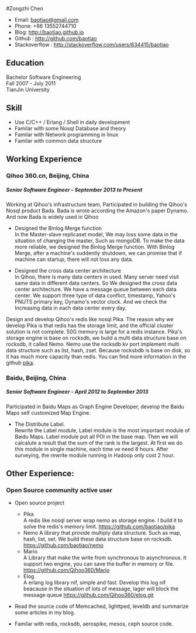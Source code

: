 #Zongzhi Chen

* Email: <baotiao@gmail.com>
* Phone: +86 13552744710 
* Blog: <http://baotiao.github.io>
* Github : <http://github.com/baotiao>
* Stackoverflow : <http://stackoverflow.com/users/634415/baotiao>

## Education
Bachelor Software Engineering  
Fall 2007 - July 2011  
TianJin University

## Skill

* Use C/C++ / Erlang / Shell in daily development
* Familar with some Nosql Database and theory
* Familar with Network programming in linux
* Familar with common data structure

## Working Experience

### Qihoo 360.cn, Beijing, China

##### Senior Software Engineer - September 2013 to Present

Working at Qihoo's infrastructure team, Participated in building the Qihoo's Nosql product Bada. Bada is wrote according the Amazon's paper Dynamo. And now Bada is widely used in Qihoo

* Designed the Binlog Merge function  
    In the Master-slave replicaset model, We may loss some data in the situation of changing the master, Such as mongoDB. To make the data more reliable, we designed the Binlog Merge function. With Binlog Merge, after a machine's suddently shutdown, we can promise that if machine can startup, there will not loss any data.
    
* Designed the cross data center architecture  
    In Qihoo, there is many data centers in used. Many server need visit same data in different data centers. So We designed the cross data center architecture. We have a message queue between each data center. We support three type of data conflict, timestamp, Yahoo's PNUTS primary key, Dynamo's vector clock. And we check the Increasing data in each data center every day.

Design and develop Qihoo's redis like nosql Pika. The reason why we develop Pika is that redis has the storage limit, and the official cluster solution is not complete. 50G memory is large for a redis instance. Pika's storage engine is base on rocksdb, we build a multi data structure base on rocksdb, it called Nemo. Nemo use the rocksdb kv port implement multi data structure such as list, hash, zset. Because rocksbdb is base on disk, so it has much more capacity than redis. You can find more information in the github [pika][pika].


[pika]: https://github.com/baotiao/pika

### Baidu, Beijing, China

##### Senior Software Engineer - April 2012 to September 2013

Participated in Baidu Maps as Graph Engine Developer, develop the Baidu Maps self customized Map Engine.

* The Distribute Label.  Rewrite the Label module, Label module is the most important module of Baidu Maps. Label module put all POI in the base map. Then we will calcalute a result that the sum of the rank is the largest. At first we do this module in single machine, each time ve need 8 hours.  After surveying, the rewrite module running in Hadoop only cost 2 hour.
## Other Experience:

### Open Source community active user

* Open source project  
    * Pika  
    A redis like nosql server wrap nemo as storage engine. I build it to solve the redis's memory limit.
    <https://github.com/baotiao/pika>
    * Nemo
     A library that provide multiply data structure. Such as map, hash, list, set. We build these data structure base on rocksdb.
    <https://github.com/baotiao/nemo>
    * Mario  
A Library that make the write from synchronous to asynchronous. It support two engine, you can save the buffer in memory or file.
<https://github.com/Qihoo360/Mario>
    * Elog  
    A erlang log library nif, simple and fast. Develop this log nif beacause in the situation of lots of message, lager will block the message queue
    <https://github.com/Qihoo360/elog.git>

* Read the source code of Memcached, lighttped, leveldb and summarize some articles in my blog.  
* Familar with redis, rocksdb, aerospike, mesos, ceph source code.



